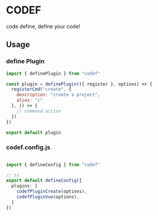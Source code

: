 # CODEF

code define, define your code!

## Usage

### define Plugin

```javascript
import { definePlugin } from "codef"

const plugin = definePlugin(({ register }, options) => {
  registerCmd("create", {
    description: "create a project",
    alias: "c"
  }, () => {
    // command action
  })
})

export default plugin
```

### codef.config.js

```typescript

import { defineConfig } from "codef"

// ts
export default defineConfig({
  plugins: [
    codefPluginCreate(options),
    codefPluginVue(options),
  ]
})

```
